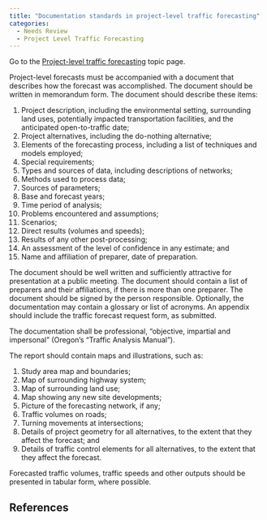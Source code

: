 ```yaml
---
title: "Documentation standards in project-level traffic forecasting"
categories:
  - Needs Review
  - Project Level Traffic Forecasting
---
```


Go to the [Project-level traffic forecasting](Project_level_traffic_forecasting) topic page.

Project-level forecasts must be accompanied with a document that describes how the forecast was accomplished. The document should be written in memorandum form. The document should describe these items:

1.  Project description, including the environmental setting, surrounding land uses, potentially impacted transportation facilities, and the anticipated open-to-traffic date;
2.  Project alternatives, including the do-nothing alternative;
3.  Elements of the forecasting process, including a list of techniques and models employed;
4.  Special requirements;
5.  Types and sources of data, including descriptions of networks;
6.  Methods used to process data;
7.  Sources of parameters;
8.  Base and forecast years;
9.  Time period of analysis;
10. Problems encountered and assumptions;
11. Scenarios;
12. Direct results (volumes and speeds);
13. Results of any other post-processing;
14. An assessment of the level of confidence in any estimate; and
15. Name and affiliation of preparer, date of preparation.

The document should be well written and sufficiently attractive for presentation at a public meeting. The document should contain a list of preparers and their affiliations, if there is more than one preparer. The document should be signed by the person responsible. Optionally, the documentation may contain a glossary or list of acronyms. An appendix should include the traffic forecast request form, as submitted.

The documentation shall be professional, “objective, impartial and impersonal” (Oregon’s “Traffic Analysis Manual”).

The report should contain maps and illustrations, such as:

1.  Study area map and boundaries;
2.  Map of surrounding highway system;
3.  Map of surrounding land use;
4.  Map showing any new site developments;
5.  Picture of the forecasting network, if any;
6.  Traffic volumes on roads;
7.  Turning movements at intersections;
8.  Details of project geometry for all alternatives, to the extent that they affect the forecast; and
9.  Details of traffic control elements for all alternatives, to the extent that they affect the forecast.

Forecasted traffic volumes, traffic speeds and other outputs should be presented in tabular form, where possible.

References
----------


